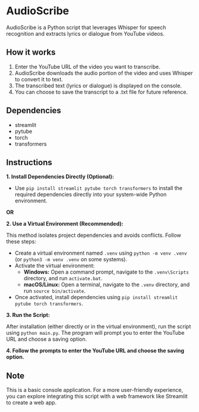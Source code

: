 # AudioScribe

AudioScribe is a Python script that leverages Whisper for speech recognition and extracts lyrics or dialogue from YouTube videos.

## How it works

1. Enter the YouTube URL of the video you want to transcribe.
2. AudioScribe downloads the audio portion of the video and uses Whisper to convert it to text.
3. The transcribed text (lyrics or dialogue) is displayed on the console.
4. You can choose to save the transcript to a .txt file for future reference.

## Dependencies

* streamlit
* pytube
* torch
* transformers

## Instructions

**1. Install Dependencies Directly (Optional):**

* Use `pip install streamlit pytube torch transformers` to install the required dependencies directly into your system-wide Python environment.

**OR**

**2. Use a Virtual Environment (Recommended):**

This method isolates project dependencies and avoids conflicts. Follow these steps:

   - Create a virtual environment named `.venv` using `python -m venv .venv` (or `python3 -m venv .venv` on some systems).
   - Activate the virtual environment:
      - **Windows:** Open a command prompt, navigate to the `.venv\Scripts` directory, and run `activate.bat`.
      - **macOS/Linux:** Open a terminal, navigate to the `.venv` directory, and run `source bin/activate`.
   - Once activated, install dependencies using `pip install streamlit pytube torch transformers`.

**3. Run the Script:**

After installation (either directly or in the virtual environment), run the script using `python main.py`. The program will prompt you to enter the YouTube URL and choose a saving option.

**4. Follow the prompts to enter the YouTube URL and choose the saving option.**

## Note

This is a basic console application. For a more user-friendly experience, you can explore integrating this script with a web framework like Streamlit to create a web app.
